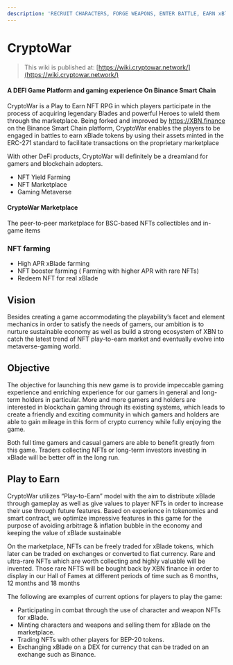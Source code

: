 ```yaml
---
description: 'RECRUIT CHARACTERS, FORGE WEAPONS, ENTER BATTLE, EARN xBlade'
---
```


# CryptoWar

> This wiki is published at: [https://wiki.cryptowar.network/](https://wiki.cryptowar.network/)

#### A DEFI Game Platform and gaming experience On Binance Smart Chain

CryptoWar is a Play to Earn NFT RPG in which players participate in the process of acquiring legendary Blades and powerful Heroes to wield them through the marketplace. Being forked and improved by https://XBN.finance on the Binance Smart Chain platform, CryptoWar enables the players to be engaged in battles to earn xBlade tokens by using their assets minted in the ERC-271 standard to facilitate transactions on the proprietary marketplace

With other DeFi products, CryptoWar will definitely be a dreamland for gamers and blockchain adopters.

* NFT Yield Farming
* NFT Marketplace
* Gaming Metaverse



#### CryptoWar Marketplace

The peer-to-peer marketplace for BSC-based NFTs collectibles and in-game items

### NFT farming

* High APR xBlade farming
* NFT booster farming \( Farming with higher APR with rare NFTs\)
* Redeem NFT for real xBlade

## Vision

Besides creating a game accommodating the playability’s facet and element mechanics in order to satisfy the needs of gamers, our ambition is to nurture sustainable economy as well as build a strong ecosystem of XBN to catch the latest trend of NFT play-to-earn market and eventually evolve into metaverse-gaming world. 

## Objective

The objective for launching this new game is to provide impeccable gaming experience and enriching experience for our gamers in general and long-term holders in particular. More and more gamers and holders are interested in blockchain gaming through its existing systems, which leads to create a friendly and exciting community in which gamers and holders are able to gain mileage in this form of crypto currency while fully enjoying the game.

Both full time gamers and casual gamers are able to benefit greatly from this game. Traders collecting NFTs or long-term investors investing in xBlade will be better off in the long run.

## Play to Earn

CryptoWar utilizes “Play-to-Earn” model with the aim to distribute xBlade through gameplay as well as give values to player NFTs in order to increase their use through future features. Based on experience in tokenomics and smart contract, we optimize impressive features in this game for the purpose of avoiding arbitrage & inflation bubble in the economy and keeping the value of xBlade sustainable  

On the marketplace, NFTs can be freely traded for xBlade tokens, which later can be traded on exchanges or converted to fiat currency. Rare and ultra-rare NFTs which are worth collecting and highly valuable will be invented. Those rare NFTS will be bought back by XBN finance in order to display in our Hall of Fames at different periods of time such as 6 months, 12 months and 18 months

The following are examples of current options for players to play the game: 

* Participating in combat through the use of character and weapon NFTs for xBlade.
* Minting characters and weapons and selling them for xBlade on the marketplace.
* Trading NFTs with other players for BEP-20 tokens.
* Exchanging xBlade on a DEX for currency that can be traded on an exchange such as Binance.

